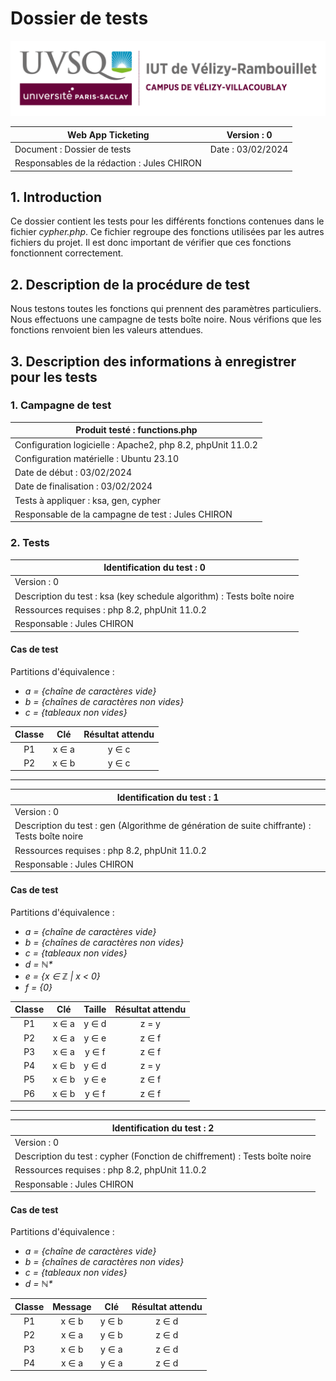 # Dossier de tests

![logo_uvsq](../../annexes/logo_uvsq.png)

| Web App Ticketing                          | Version : 0             |
|--------------------------------------------|-------------------------|
| Document : Dossier de tests                | Date : 03/02/2024       |
| Responsables de la rédaction : Jules CHIRON|                         |

## 1. Introduction

Ce dossier contient les tests pour les différents fonctions contenues dans le fichier _cypher.php_. Ce fichier regroupe des fonctions utilisées par les autres fichiers du projet. Il est donc important de vérifier que ces fonctions fonctionnent correctement.

## 2. Description de la procédure de test

Nous testons toutes les fonctions qui prennent des paramètres particuliers. Nous effectuons une campagne de tests boîte noire. Nous vérifions que les fonctions renvoient bien les valeurs attendues.

## 3. Description des informations à enregistrer pour les tests

### 1. Campagne de test

| Produit testé : functions.php                                                               |
|---------------------------------------------------------------------------------------------|
| Configuration logicielle : Apache2, php 8.2, phpUnit 11.0.2                                 |
| Configuration matérielle : Ubuntu 23.10                                                     |
| Date de début : 03/02/2024                                                                  |
| Date de finalisation : 03/02/2024                                                           |
| Tests à appliquer : ksa, gen, cypher                                                        |
| Responsable de la campagne de test : Jules CHIRON                                           |

### 2. Tests

| Identification du test : 0               |
|------------------------------------------|
| Version : 0                              |
| Description du test : ksa (key schedule algorithm) : Tests boîte noire |
| Ressources requises : php 8.2, phpUnit 11.0.2 |
| Responsable : Jules CHIRON               |

#### Cas de test

Partitions d'équivalence :

- _a = {chaîne de caractères vide}_
- _b = {chaînes de caractères non vides}_
- _c = {tableaux non vides}_

| Classe |   Clé    | Résultat attendu  |
|:------:|:--------:|:-----------------:|
|   P1   |  x ∈ a   |     y ∈ c         |
|   P2   |  x ∈ b   |     y ∈ c         |

---

| Identification du test : 1               |
|------------------------------------------|
| Version : 0                              |
| Description du test : gen (Algorithme de génération de suite chiffrante) : Tests boîte noire |
| Ressources requises : php 8.2, phpUnit 11.0.2 |
| Responsable : Jules CHIRON               |

#### Cas de test

Partitions d'équivalence :

- _a = {chaîne de caractères vide}_
- _b = {chaînes de caractères non vides}_
- _c = {tableaux non vides}_
- _d = ℕ*_
- _e = {x ∈ ℤ | x < 0}_
- _f = {0}_

| Classe |   Clé    | Taille | Résultat attendu  |
|:------:|:--------:|:------:|:-----------------:|
|   P1   |  x ∈ a   | y ∈ d  |     z = y         |
|   P2   |  x ∈ a   | y ∈ e  |     z ∈ f         |
|   P3   |  x ∈ a   | y ∈ f  |     z ∈ f         |
|   P4   |  x ∈ b   | y ∈ d  |     z = y         |
|   P5   |  x ∈ b   | y ∈ e  |     z ∈ f         |
|   P6   |  x ∈ b   | y ∈ f  |     z ∈ f         |

---

| Identification du test : 2               |
|------------------------------------------|
| Version : 0                              |
| Description du test : cypher (Fonction de chiffrement) : Tests boîte noire |
| Ressources requises : php 8.2, phpUnit 11.0.2 |
| Responsable : Jules CHIRON               |

#### Cas de test

Partitions d'équivalence :

- _a = {chaîne de caractères vide}_
- _b = {chaînes de caractères non vides}_
- _c = {tableaux non vides}_
- _d = ℕ*_

| Classe | Message  |  Clé   | Résultat attendu  |
|:------:|:--------:|:------:|:-----------------:|
|   P1   |  x ∈ b   | y ∈ b  |     z ∈ d         |
|   P2   |  x ∈ a   | y ∈ b  |     z ∈ d         |
|   P3   |  x ∈ b   | y ∈ a  |     z ∈ d         |
|   P4   |  x ∈ a   | y ∈ a  |     z ∈ d         |
